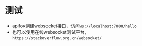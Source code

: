 # 测试
- apifox创建websocket接口，访问`ws://localhost:7000/hello`
- 也可以使用在线websocket测试平台，`https://stackoverflow.org.cn/websocket/`
